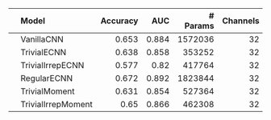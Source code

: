 |    | Model              |   Accuracy |   AUC |   # Params |   Channels |   N Layers |
|:---|:-------------------|-----------:|------:|-----------:|-----------:|-----------:|
|    | VanillaCNN         |      0.653 | 0.884 |    1572036 |         32 |          5 |
|    | TrivialECNN        |      0.638 | 0.858 |     353252 |         32 |          5 |
|    | TrivialIrrepECNN   |      0.577 | 0.82  |     417764 |         32 |          5 |
|    | RegularECNN        |      0.672 | 0.892 |    1823844 |         32 |          5 |
|    | TrivialMoment      |      0.631 | 0.854 |     527364 |         32 |          5 |
|    | TrivialIrrepMoment |      0.65  | 0.866 |     462308 |         32 |          5 |